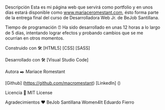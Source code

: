 Descripción
Esta es mi página web que servirá como portfolio y en unos días estará disponible como www.mariaceromestant.com, ésto forma parte de la entrega final del curso de Desarrolladora Web Jr. de BeJob Santillana.

Tiempo de programación ⏰
Ha sido desarrollado en unas 12 horas a lo largo de 5 días, intentando lograr efectos y probando cambios que se me ocurrian en otros momentos.

Construido con 🛠️
[HTML5]
[CSS]
[SASS]

Desarrollado con 🛠️
[Visual Studio Code]

Autora ✒️
Mariace Romestant

[Github] (https://github.com/macromestant)
[LinkedIn] ()

Licencia 📄
MIT License

Agradecimientos ❤
BeJob Santillana
Women4It
Eduardo Fierro
